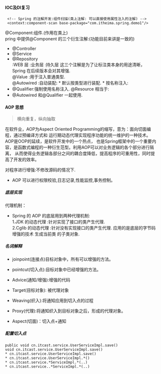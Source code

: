 #### IOC及DI复习
```
 <!-- Spring 的注解开发:组件扫描(类上注解: 可以直接使用属性注入的注解) --> 
 <context:component-scan base-package="com.itheima.spring.demo1"/>
```
@Component:组件.(作用在类上)  
pring 中提供@Component 的三个衍生注解:(功能目前来讲是一致的)  
* @Controller
* @Service
* @Repository  
:WEB 层 :业务层 :持久层
这三个注解是为了让标注类本身的用途清晰，Spring 在后续版本会对其增强.  
@Value :用于注入普通类型.  
@Autowired :自动装配: * 默认按类型进行装配. * 按名称注入:
* @Qualifier:强制使用名称注入. @Resource 相当于:  
* @Autowired 和@Qualifier 一起使用.  
#### AOP 思想
> 横向重复，纵向抽取  

  在软件业，AOP为Aspect Oriented Programming的缩写，意为：面向切面编程，通过预编译方式和
  运行期动态代理实现程序功能的统一维护的一种技术。AOP是OOP的延续，是软件开发中的一个热点，
  也是Spring框架中的一个重要内容，是函数式编程的一种衍生范型。利用AOP可以对业务逻辑的各个部分进行隔离，
  从而使得业务逻辑各部分之间的耦合度降低，提高程序的可重用性，同时提高了开发的效率。 
    
 对程序进行增强:不修改源码的情况下.
* AOP 可以进行权限校验,日志记录,性能监控,事务控制。

##### 底层实现   
代理机制：
 * Spring 的 AOP 的底层用到两种代理机制:  
 1.JDK 的动态代理 :针对实现了接口的类产生代理.  
 2.Cglib 的动态代理 :针对没有实现接口的类产生代理. 应用的是底层的字节码增强的技术 生成当前类
 的子类对象.
 
##### 名词解释
* joinpoint(连接点)目标对象中，所有可以增强的方法。  

* pointcut(切入点):目标对象中已经增强的方法。  

* Advice(通知/增强):增强的代码  

* Target(目标对象): 被代理对象

* Weaving(织入):将通知应用到切入点的过程  

* Proxy(代理):将通知织入到目标对象之后，形成的代理对象。  

* Aspect(切面)：切入点+通知  

##### 配置切入点  

```
public void cn.itcast.service.UserServiceImpl.save()  
void cn.itcast.service.UserServiceImpl.save()  
* cn.itcast.service.UserServiceImpl.save() 
* cn.itcast.service.UserServiceImpl.*() 
* cn.itcast.service.*ServiceImpl.*(..) 
* cn.itcast.service..*ServiceImpl.*(..) 
```

